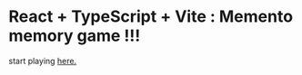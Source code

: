 # React + TypeScript + Vite : Memento memory game !!!

start playing [here.](https://momento-889bf.web.app)
